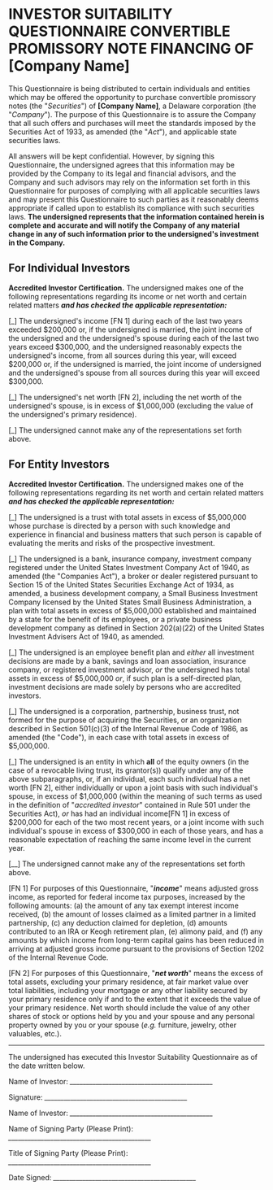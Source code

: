 # INVESTOR SUITABILITY QUESTIONNAIRE CONVERTIBLE PROMISSORY NOTE FINANCING OF [Company Name]

This Questionnaire is being distributed to certain individuals and entities which may be offered the opportunity to purchase convertible promissory notes (the "*Securities*") of **[Company Name]**, a Delaware corporation (the "*Company*"). The purpose of this Questionnaire is to assure the Company that all such offers and purchases will meet the standards imposed by the Securities Act of 1933, as amended (the "*Act*"), and applicable state securities laws.

All answers will be kept confidential. However, by signing this Questionnaire, the undersigned agrees that this information may be provided by the Company to its legal and financial advisors, and the Company and such advisors may rely on the information set forth in this Questionnaire for purposes of complying with all applicable securities laws and may present this Questionnaire to such parties as it reasonably deems appropriate if called upon to establish its compliance with such securities laws. **The undersigned represents that the information contained herein is complete and accurate and will notify the Company of any material change in any of such information prior to the undersigned's investment in the Company.**

## For Individual Investors

**Accredited Investor Certification.** The undersigned makes one of the following representations regarding its income or net worth and certain related matters **_and has checked the applicable representation:_**

[_] The undersigned's income [FN 1] during each of the last two years exceeded $200,000 or, if the undersigned is married, the joint income of the undersigned and the undersigned's spouse during each of the last two years exceed $300,000, and the undersigned reasonably expects the undersigned's income, from all sources during this year, will exceed $200,000 or, if the undersigned is married, the joint income of undersigned and the undersigned's spouse from all sources during this year will exceed $300,000.

[_] The undersigned's net worth [FN 2], including the net worth of the undersigned's spouse, is in excess of $1,000,000 (excluding the value of the undersigned's primary residence).

[_] The undersigned cannot make any of the representations set forth above.


## For Entity Investors

**Accredited Investor Certification.** The undersigned makes one of the following representations regarding its net worth and certain related matters **_and has checked the applicable representation:_**

[_] The undersigned is a trust with total assets in excess of $5,000,000 whose purchase is directed by a person with such knowledge and experience in financial and business matters that such person is capable of evaluating the merits and risks of the prospective investment.

[_] The undersigned is a bank, insurance company, investment company registered under the United States Investment Company Act of 1940, as amended (the "Companies Act"), a broker or dealer registered pursuant to Section 15 of the United States Securities Exchange Act of 1934, as amended, a business development company, a Small Business Investment Company licensed by the United States Small Business Administration, a plan with total assets in excess of $5,000,000 established and maintained by a state for the benefit of its employees, or a private business development company as defined in Section 202(a)(22) of the United States Investment Advisers Act of 1940, as amended.

[_] The undersigned is an employee benefit plan and *either* all investment decisions are made by a bank, savings and loan association, insurance company, or registered investment advisor, *or* the undersigned has total assets in excess of $5,000,000 *or*, if such plan is a self-directed plan, investment decisions are made solely by persons who are accredited investors.

[_] The undersigned is a corporation, partnership, business trust, not formed for the purpose of acquiring the Securities, or an organization described in Section 501(c)(3) of the Internal Revenue Code of 1986, as amended (the "Code"), in each case with total assets in excess of $5,000,000.

[_] The undersigned is an entity in which **all** of the equity owners (in the case of a revocable living trust, its grantor(s)) qualify under any of the above subparagraphs, or, if an individual, each such individual has a net worth [FN 2], either individually or upon a joint basis with such individual's spouse, in excess of $1,000,000 (within the meaning of such terms as used in the definition of "*accredited investor*" contained in Rule 501 under the Securities Act), *or* has had an individual income[FN 1] in excess of $200,000 for each of the two most recent years, or a joint income with such individual's spouse in excess of $300,000 in each of those years, and has a reasonable expectation of reaching the same income level in the current year.

[__] The undersigned cannot make any of the representations set forth above.

[FN 1] For purposes of this Questionnaire, "**_income_**" means adjusted gross income, as reported for federal income tax purposes, increased by the following amounts: (a) the amount of any tax exempt interest income received, (b) the amount of losses claimed as a limited partner in a limited partnership, (c) any deduction claimed for depletion, (d) amounts contributed to an IRA or Keogh retirement plan, (e) alimony paid, and (f) any amounts by which income from long-term capital gains has been reduced in arriving at adjusted gross income pursuant to the provisions of Section 1202 of the Internal Revenue Code.

[FN 2] For purposes of this Questionnaire, "**_net worth_**" means the excess of total assets, excluding your primary residence, at fair market value over total liabilities, including your mortgage or any other liability secured by your primary residence only if and to the extent that it exceeds the value of your primary residence. Net worth should include the value of any other shares of stock or options held by you and your spouse and any personal property owned by you or your spouse (*e.g.* furniture, jewelry, other valuables, etc.).

***

The undersigned has executed this Investor Suitability Questionnaire as of the date written below.

Name of Investor: *____________________________________________*
  
Signature: *____________________________________________*

Name of Investor: *____________________________________________*

Name of Signing Party (Please Print): *____________________________________________*

Title of Signing Party (Please Print): *____________________________________________*

Date Signed: *____________________________________________*
